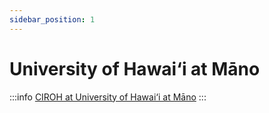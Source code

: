 ```yaml
---
sidebar_position: 1
---
```


# University of Hawai‘i at Māno

:::info
<a href="https://manoa.hawaii.edu/">CIROH at University of Hawai‘i at Māno</a>
:::

